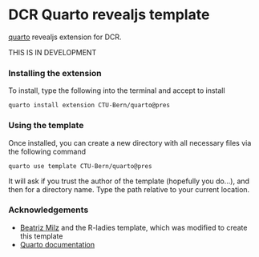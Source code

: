 # DCR Quarto revealjs template

[quarto](https://quarto.org) revealjs extension for DCR.

THIS IS IN DEVELOPMENT

### Installing the extension

To install, type the following into the terminal and accept to install

```
quarto install extension CTU-Bern/quarto@pres
```

### Using the template

Once installed, you can create a new directory with all necessary files via the following command 

```
quarto use template CTU-Bern/quarto@pres
```

It will ask if you trust the author of the template (hopefully you do...), and then for a directory name. Type the path relative to your current location.

### Acknowledgements

- [Beatriz Milz](https://github.com/beatrizmilz) and the R-ladies template, which was modified to create this template
- [Quarto documentation](https://quarto.org/docs/extensions/formats.html)
